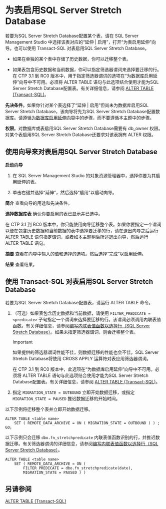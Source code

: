 <properties
	pageTitle="为表启用SQL Server Stretch Database | Azure"
	description="了解如何为SQL Server Stretch Database配置表。"
	services="sql-server-stretch-database"
	documentationCenter=""
	authors="douglasl"
	manager="jhubbard"
	editor="monicar"/>

<tags
	ms.service="sql-server-stretch-database"
	ms.date="02/26/2016"
	wacn.date="03/10/2016"/>

# 为表启用SQL Server Stretch Database

若要为SQL Server Stretch Database配置某个表，请在 SQL Server Management Studio 中选择该表对应的“延伸 | 启用”，打开“为表启用延伸”向导。也可以使用 Transact-SQL 对表启用SQL Server Stretch Database。

-   如果在单独的某个表中存储了历史数据，你可以迁移整个表。

-   如果表包含历史数据和当前数据，你可以指定筛选器谓词来选择要迁移的行。在 CTP 3.1 到 RC0 版本中，用于指定筛选器谓词的选项在“为数据库启用延伸”向导中不可用。必须将 ALTER TABLE 语句与此选项结合使用才能为SQL Server Stretch Database配置表。有关详细信息，请参阅 [ALTER TABLE (Transact-SQL)](https://msdn.microsoft.com/zh-cn/library/ms190273.aspx)。

**先决条件**。如果你针对某个表选择了“延伸 | 启用”但尚未为数据库启用SQL Server Stretch Database，该向导将先为SQL Server Stretch Database配置数据库。请遵循[为数据库启用延伸向导](/documentation/articles/sql-server-stretch-database-wizard)中的步骤，而不要遵循本主题中的步骤。

**权限**。对数据库或表启用SQL Server Stretch Database需要有 db\_owner 权限。对某个表启用SQL Server Stretch Database还要求对该表拥有 ALTER 权限。

## <a name="EnableWizardTable"></a>使用向导来对表启用SQL Server Stretch Database
**启动向导**
1.  在 SQL Server Management Studio 的对象资源管理器中，选择你要为其启用延伸的表。

2.  单击右键并选择“延伸”，然后选择“启用”以启动向导。

**简介**
查看向导的用途和先决条件。

**选择数据库表**
确认你要启用的表已显示并已选中。

在 CTP 3.1 到 RC0 版本中，你只能使用向导迁移整个表。如果你要指定一个谓词以便在包含历史数据和当前数据的表中选择要迁移的行，请在退出向导之后运行 ALTER TABLE 语句指定谓词，或者如本主题稍后所述退出向导，然后运行 ALTER TABLE 语句。

**摘要**
查看在向导中输入的值和选择的选项。然后选择“完成”以启用延伸。

**结果**
查看结果。

## <a name="EnableTSQLTable"></a>使用 Transact-SQL 对表启用SQL Server Stretch Database
若要为SQL Server Stretch Database配置表，请运行 ALTER TABLE 命令。

1.  （可选）如果表包含历史数据和当前数据，请使用 `FILTER_PREDICATE = <predicate>` 子句指定一个谓词来选择要迁移的行。该谓词必须调用内联表值函数。有关详细信息，请参阅[编写内联表值函数以选择行（SQL Server Stretch Database）](/documentation/articles/sql-server-stretch-database-predicate-function)。如果未指定筛选器谓词，则会迁移整个表。

    > [!IMPORTANT]
    > 如果提供的筛选器谓词性能不佳，则数据迁移的性能也会不佳。SQL Server Stretch Database将使用 CROSS APPLY 运算符对表应用筛选器谓词。

    在 CTP 3.1 到 RC0 版本中，此选项在“为数据库启用延伸”向导中不可用。必须将 ALTER TABLE 语句与此选项结合使用才能为SQL Server Stretch Database配置表。有关详细信息，请参阅 [ALTER TABLE (Transact-SQL)](https://msdn.microsoft.com/zh-cn/library/ms190273.aspx)。

2.  指定 `MIGRATION_STATE = OUTBOUND` 立即开始数据迁移，或指定 `MIGRATION_STATE = PAUSED` 推迟数据迁移的开始时间。

以下示例将迁移整个表并立即开始数据迁移。

```tsql
ALTER TABLE <table name>
    SET ( REMOTE_DATA_ARCHIVE = ON ( MIGRATION_STATE = OUTBOUND ) ) ;
GO;
```
以下示例只会迁移 `dbo.fn_stretchpredicate` 内联表值函数识别的行，并推迟数据迁移。有关筛选器谓词的详细信息，请参阅[编写内联表值函数以选择行（SQL Server Stretch Database）](/documentation/articles/sql-server-stretch-database-predicate-function)。

```tsql
ALTER TABLE <table name>
    SET ( REMOTE_DATA_ARCHIVE = ON (
        FILTER_PREDICATE = dbo.fn_stretchpredicate(date),
        MIGRATION_STATE = PAUSED ) )
```

## 另请参阅
[ALTER TABLE (Transact-SQL)](https://msdn.microsoft.com/zh-cn/library/ms190273.aspx)

<!---HONumber=Mooncake_0307_2016-->